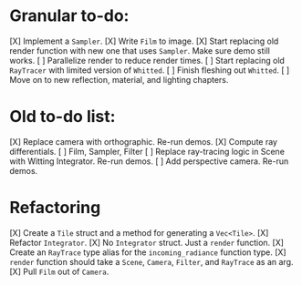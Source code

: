 # Granular to-do:

[X] Implement a `Sampler`.
[X] Write `Film` to image.
[X] Start replacing old render function with new one that uses `Sampler`. Make sure demo still works.
[ ] Parallelize render to reduce render times.
[ ] Start replacing old `RayTracer` with limited version of `Whitted`. 
[ ] Finish fleshing out `Whitted`.
[ ] Move on to new reflection, material, and lighting chapters.

# Old to-do list:

[X] Replace camera with orthographic. Re-run demos.
[X] Compute ray differentials.
[ ] Film, Sampler, Filter
[ ] Replace ray-tracing logic in Scene with Witting Integrator. Re-run demos. 
[ ] Add perspective camera. Re-run demos.

# Refactoring

[X] Create a `Tile` struct and a method for generating a `Vec<Tile>`.
[X] Refactor `Integrator`.
    [X] No `Integrator` struct. Just a `render` function.
    [X] Create an `RayTrace` type alias for the `incoming_radiance` function type.
    [X] `render` function should take a `Scene`, `Camera`, `Filter`, and `RayTrace` as an arg.
[X] Pull `Film` out of `Camera`.